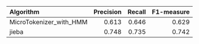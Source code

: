 | Algorithm               |   Precision |   Recall |   F1-measure |
|:------------------------|------------:|---------:|-------------:|
| MicroTokenizer_with_HMM |       0.613 |    0.646 |        0.629 |
| jieba                   |       0.748 |    0.735 |        0.742 |